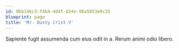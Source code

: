 ```yaml
---
id: 8bb146c3-f4b4-4d4f-b54e-96a5853e0c35
blueprint: page
title: 'Mr. Dusty Crist V'
---
```

Sapiente fugit assumenda cum eius odit in a. Rerum animi odio libero.